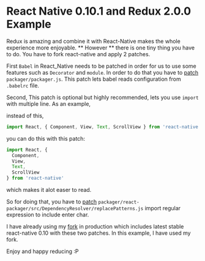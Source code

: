 # React Native 0.10.1 and Redux 2.0.0 Example

Redux is amazing and combine it with React-Native makes the whole experience more enjoyable. ** However ** there is one tiny thing you have to do. You have to fork react-native and apply 2 patches.

First `Babel` in React_Native needs to be patched in order for us to use some features such as `Decorator` and `module`. In order to do that you have to [patch](https://github.com/alinz/react-native/commit/4182e64b4a94639e828c1792fcd41dbd4dae8118) `packager/packager.js`. This patch lets babel reads configuration from `.babelrc` file.

Second, This patch is optional but highly recommended, lets you use `import` with multiple line. As an example,

instead of this,

```js
import React, { Component, View, Text, ScrollView } from 'react-native'
```

you can do this with this patch:

```js
import React, {
  Component,
  View,
  Text,
  ScrollView
} from 'react-native'
```

which makes it alot easer to read.

So for doing that, you have to [patch](https://github.com/alinz/react-native/commit/17900b71dad37b290b8416a238d60de3319c8591) `packager/react-packager/src/DependencyResolver/replacePatterns.js` import regular expression to include enter char.

I have already using my [fork](https://github.com/alinz/react-native/tree/v0.10.1-stable-redux) in production which includes latest stable react-native 0.10 with these two patches. In this example, I have used my fork.

Enjoy and happy reducing :P
